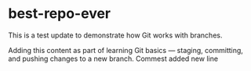 # best-repo-ever
This is a test update to demonstrate how Git works with branches.

Adding this content as part of learning Git basics — staging, committing, and pushing changes to a new branch.
Commest added new line